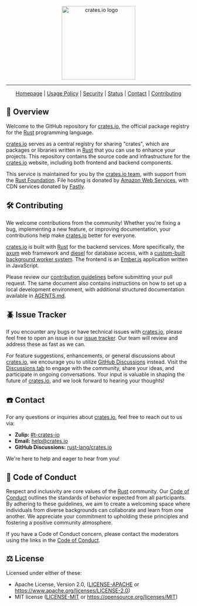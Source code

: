 <div align="center">
<picture>
  <source media="(prefers-color-scheme: dark)" srcset="./docs/readme-logo-dark.png">
  <img alt="crates.io logo" src="./docs/readme-logo.png" width="200">
</picture>
</div>

---

<div align="center">

[Homepage][crates.io]
| [Usage Policy](https://crates.io/policies)
| [Security](https://crates.io/policies/security)
| [Status](https://status.crates.io/)
| [Contact](#️-contact)
| [Contributing](#️-contributing)

</div>

## 🦀 Overview

Welcome to the GitHub repository for [crates.io], the official package registry for the [Rust] programming language.

[crates.io] serves as a central registry for sharing "crates", which are packages or libraries written in [Rust] that you can use to enhance your projects. This repository contains the source code and infrastructure for the [crates.io] website, including both frontend and backend components.

This service is maintained for you by the [crates.io team], with support from the [Rust Foundation](https://rustfoundation.org/). File hosting is donated by [Amazon Web Services](https://aws.amazon.com/), with CDN services donated by [Fastly](https://fastly.com/).

## 🛠️ Contributing

We welcome contributions from the community! Whether you're fixing a bug, implementing a new feature, or improving documentation, your contributions help make [crates.io] better for everyone.

[crates.io] is built with [Rust] for the backend services. More specifically, the [axum] web framework and [diesel] for database access, with a [custom-built background worker system](./crates/crates_io_worker). The frontend is an [Ember.js] application written in JavaScript.

Please review our [contribution guidelines](./docs/CONTRIBUTING.md) before submitting your pull request. The same document also contains instructions on how to set up a local development environment, with additional structured documentation available in [AGENTS.md](./AGENTS.md).

## 🪲 Issue Tracker

If you encounter any bugs or have technical issues with [crates.io], please feel free to open an issue in our [issue tracker](https://github.com/rust-lang/crates.io/issues). Our team will review and address these as fast as we can.

For feature suggestions, enhancements, or general discussions about [crates.io], we encourage you to utilize [GitHub Discussions] instead. Visit the [Discussions tab][GitHub Discussions] to engage with the community, share your ideas, and participate in ongoing conversations. Your input is valuable in shaping the future of [crates.io], and we look forward to hearing your thoughts!

## ☎️ Contact

For any questions or inquiries about [crates.io], feel free to reach out to us via:

- **Zulip:** [#t-crates-io](https://rust-lang.zulipchat.com/#narrow/stream/318791-t-crates-io/)
- **Email:** [help@crates.io](mailto:help@crates.io)
- **GitHub Discussions:** [rust-lang/crates.io][GitHub Discussions]

We're here to help and eager to hear from you!

## 🤗 Code of Conduct

Respect and inclusivity are core values of the [Rust] community. Our [Code of Conduct] outlines the standards of behavior expected from all participants. By adhering to these guidelines, we aim to create a welcoming space where individuals from diverse backgrounds can collaborate and learn from one another. We appreciate your commitment to upholding these principles and fostering a positive community atmosphere.

If you have a Code of Conduct concern, please contact the moderators using the links in the [Code of Conduct].

## ⚖️ License

Licensed under either of these:

- Apache License, Version 2.0, ([LICENSE-APACHE](./LICENSE-APACHE) or https://www.apache.org/licenses/LICENSE-2.0)
- MIT license ([LICENSE-MIT](./LICENSE-MIT) or https://opensource.org/licenses/MIT)

[crates.io]: https://crates.io/
[Rust]: https://www.rust-lang.org/
[crates.io team]: https://www.rust-lang.org/governance/teams/crates-io
[Code of Conduct]: https://www.rust-lang.org/policies/code-of-conduct
[GitHub Discussions]: https://github.com/rust-lang/crates.io/discussions
[axum]: https://crates.io/crates/axum
[diesel]: https://crates.io/crates/diesel
[Ember.js]: https://emberjs.com/
